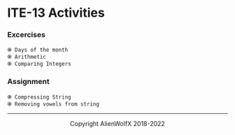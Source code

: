 # ITE-13 Activities
### Excercises
```
֍ Days of the month
֍ Arithmetic
֍ Comparing Integers
```
### Assignment
```
֍ Compressing String
֍ Removing vowels from string
```
<hr><div align="center"> Copyright AlienWolfX 2018-2022 </div>
